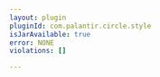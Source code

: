 ```yaml
---
layout: plugin
pluginId: com.palantir.circle.style
isJarAvailable: true
error: NONE
violations: []

---
```

